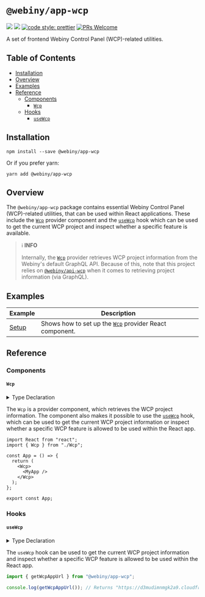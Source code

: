 # `@webiny/app-wcp`

[![](https://img.shields.io/npm/dw/@webiny/app-wcp.svg)](https://www.npmjs.com/package/@webiny/app-wcp)
[![](https://img.shields.io/npm/v/@webiny/app-wcp.svg)](https://www.npmjs.com/package/@webiny/app-wcp)
[![code style: prettier](https://img.shields.io/badge/code_style-prettier-ff69b4.svg?style=flat-square)](https://github.com/prettier/prettier)
[![PRs Welcome](https://img.shields.io/badge/PRs-welcome-brightgreen.svg?style=flat-square)](http://makeapullrequest.com)

A set of frontend Webiny Control Panel (WCP)-related utilities.

## Table of Contents

- [Installation](#installation)
- [Overview](#overview)
- [Examples](#examples)
- [Reference](#reference)
  - [Components](#components)
    - [`Wcp`](#Wcp)
  - [Hooks](#hooks)
      - [`useWcp`](#useWcp)

## Installation

```
npm install --save @webiny/app-wcp
```

Or if you prefer yarn:

```
yarn add @webiny/app-wcp
```

## Overview

The `@webiny/app-wcp` package contains essential Webiny Control Panel (WCP)-related utilities, that can be used within React applications. These include the [`Wcp`](#Wcp) provider component and the [`useWcp`](#useWcp) hook which can be used to get the current WCP project and inspect whether a specific feature is available.

> ℹ️ **INFO**
>
> Internally, the [`Wcp`](#Wcp) provider retrieves WCP project information from the Webiny's default GraphQL API. Because of this, note that this project relies on [`@webiny/api-wcp`](./../api-wcp) when it comes to retrieving project information (via GraphQL).

## Examples

| Example                           | Description                                             |
| --------------------------------- | ------------------------------------------------------- |
| [Setup](./docs/examples/setup.md) | Shows how to set up the [`Wcp`](#Wcp) provider React component. |

## Reference

### Components

#### `Wcp`

<details>
<summary>Type Declaration</summary>
<p>

```ts
export declare const Wcp: React.FC;
```

</p>
</details>

The `Wcp` is a provider component, which retrieves the WCP project information. The component also makes it possible to use the [`useWcp`](#useWcp) hook, which can be used to get the current WCP project information or inspect whether a specific WCP feature is allowed to be used within the React app.

```tsx
import React from "react";
import { Wcp } from "./Wcp";

const App = () => {
  return (
    <Wcp>
      <MyApp />
    </Wcp>
  );
};

export const App;
```

### Hooks

#### `useWcp`

<details>
<summary>Type Declaration</summary>
<p>

```ts
interface UseWcpHook {
    getProject: () => WcpProject | null;
    canUseFeature: (featureId: string) => boolean;
}

export declare function useWcp(): UseWcpHook;
```

</p>
</details>

The `useWcp` hook can be used to get the current WCP project information and inspect whether a specific WCP feature is allowed to be used within the React app.

```ts
import { getWcpAppUrl } from "@webiny/app-wcp";

console.log(getWcpAppUrl()); // Returns "https://d3mudimnmgk2a9.cloudfront.net".
```
